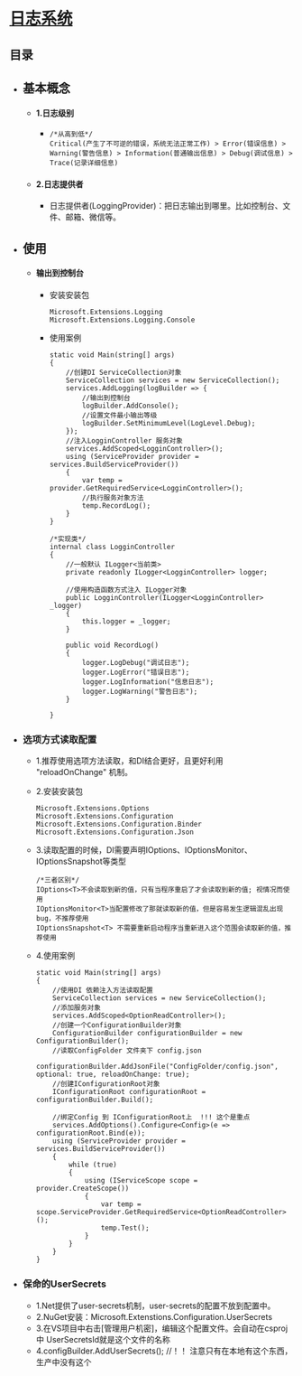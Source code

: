 # [日志系统](#日志系统)

## 目录

- ## 基本概念

  - #### 1.日志级别
  
    - ``` 日志级别
      /*从高到低*/
      Critical(产生了不可逆的错误，系统无法正常工作) > Error(错误信息) > Warning(警告信息) > Information(普通输出信息) > Debug(调试信息) > Trace(记录详细信息)
      ```

  - #### 2.日志提供者

    - 日志提供者(LoggingProvider)：把日志输出到哪里。比如控制台、文件、邮箱、微信等。

- ## 使用

  - #### 输出到控制台

    - 安装安装包

      ``` NuGet安装
      Microsoft.Extensions.Logging
      Microsoft.Extensions.Logging.Console
      ```

    - 使用案例

      ``` 使用案例
      static void Main(string[] args)
      {
          //创建DI ServiceCollection对象
          ServiceCollection services = new ServiceCollection();
          services.AddLogging(logBuilder => { 
              //输出到控制台
              logBuilder.AddConsole();
              //设置文件最小输出等级
              logBuilder.SetMinimumLevel(LogLevel.Debug); 
          });
          //注入LogginController 服务对象
          services.AddScoped<LogginController>();
          using (ServiceProvider provider = services.BuildServiceProvider())
          {
              var temp = provider.GetRequiredService<LogginController>();
              //执行服务对象方法
              temp.RecordLog();
          }
      }

      /*实现类*/
      internal class LogginController
      {
          //一般默认 ILogger<当前类>
          private readonly ILogger<LogginController> logger;

          //使用构造函数方式注入 ILogger对象
          public LogginController(ILogger<LogginController> _logger)
          {
              this.logger = _logger;
          }

          public void RecordLog()
          {
              logger.LogDebug("调试日志");
              logger.LogError("错误日志");
              logger.LogInformation("信息日志");
              logger.LogWarning("警告日志");
          }

      }
      ```
    

- ### 选项方式读取配置

  - 1.推荐使用选项方法读取，和DI结合更好，且更好利用 "reloadOnChange" 机制。

  - 2.安装安装包

    ``` NuGet安装
    Microsoft.Extensions.Options
    Microsoft.Extensions.Configuration
    Microsoft.Extensions.Configuration.Binder
    Microsoft.Extensions.Configuration.Json
    ```

  - 3.读取配置的时候，DI需要声明IOptions<T>、IOptionsMonitor<T>、IOptionsSnapshot<T>等类型

      ``` 三者区别：
      /*三者区别*/
      IOptions<T>不会读取到新的值，只有当程序重启了才会读取到新的值; 视情况而使用
      IOptionsMonitor<T>当配置修改了那就读取新的值，但是容易发生逻辑混乱出现bug，不推荐使用
      IOptionsSnapshot<T> 不需要重新启动程序当重新进入这个范围会读取新的值，推荐使用
      ```

  - 4.使用案例
  
    ``` 使用案例
    static void Main(string[] args)
    {
        //使用DI 依赖注入方法读取配置
        ServiceCollection services = new ServiceCollection();
        //添加服务对象
        services.AddScoped<OptionReadController>();
        //创建一个ConfigurationBuilder对象
        ConfigurationBuilder configurationBuilder = new ConfigurationBuilder();
        //读取ConfigFolder 文件夹下 config.json
        configurationBuilder.AddJsonFile("ConfigFolder/config.json", optional: true, reloadOnChange: true);
        //创建IConfigurationRoot对象
        IConfigurationRoot configurationRoot = configurationBuilder.Build();

        //绑定Config 到 IConfigurationRoot上  !!! 这个是重点
        services.AddOptions().Configure<Config>(e => configurationRoot.Bind(e));
        using (ServiceProvider provider = services.BuildServiceProvider())
        {
            while (true)
            {
                using (IServiceScope scope = provider.CreateScope())
                {
                    var temp = scope.ServiceProvider.GetRequiredService<OptionReadController>();
                    temp.Test();
                }
            }
        }
    }
    ```

- ### 保命的UserSecrets

  - 1.Net提供了user-secrets机制，user-secrets的配置不放到配置中。
  - 2.NuGet安装：Microsoft.Extenstions.Configuration.UserSecrets
  - 3.在VS项目中右击[管理用户机密]，编辑这个配置文件。会自动在csproj中     UserSecretsId就是这个文件的名称
  - 4.configBuilder.AddUserSecrets<Program>(); //！！ 注意只有在本地有这个东西，生产中没有这个
